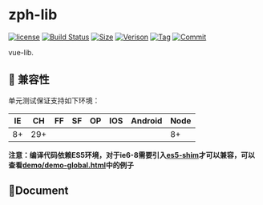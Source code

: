 # zph-lib
[![license](https://img.shields.io/badge/license-MIT-blue.svg)](https://github.com/PinghuaZhuang/lib/blob/master/LICENSE) [![Build Status](https://travis-ci.org/PinghuaZhuang/lib.svg?branch=master)](https://travis-ci.org/PinghuaZhuang/lib) [![Size](https://img.shields.io/github/languages/code-size/pinghuazhuang/lib.svg)](https://github.com/PinghuaZhuang/lib) [![Verison](https://img.shields.io/github/package-json/v/pinghuazhuang/lib.svg)](https://github.com/PinghuaZhuang/lib/releases) [![Tag](https://img.shields.io/github/tag/pinghuazhuang/lib.svg)](https://github.com/PinghuaZhuang/class/tags) [![Commit](https://img.shields.io/github/last-commit/pinghuazhuang/lib.svg)](https://github.com/PinghuaZhuang/lib/commits/master)

vue-lib.



## :pill: 兼容性
单元测试保证支持如下环境：

| IE   | CH   | FF   | SF   | OP   | IOS  | Android | Node |
| ---- | ---- | ---- | ---- | ---- | ---- | ------- | ---- |
| 8+   | 29+  |      |      |      |      |         | 8+   |

**注意：编译代码依赖ES5环境，对于ie6-8需要引入[es5-shim](http://github.com/es-shims/es5-shim/)才可以兼容，可以查看[demo/demo-global.html](./demo/demo-global.html)中的例子**



## :open_file_folder:Document







